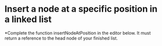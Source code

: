 # Insert a node at a specific position in a linked list
*Complete the function insertNodeAtPosition in the editor below. It must return a reference to the head node of your finished list.


